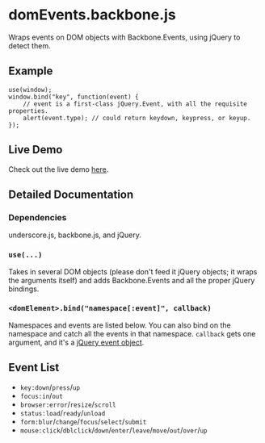 domEvents.backbone.js
=====================

Wraps events on DOM objects with Backbone.Events, using jQuery to detect them.

Example
-------
	use(window);
	window.bind("key", function(event) {
		// event is a first-class jQuery.Event, with all the requisite properties.
		alert(event.type); // could return keydown, keypress, or keyup.
	});

Live Demo
--------
Check out the live demo [here](http://mathphreak.github.com/domEvents.backbone.js).

Detailed Documentation
----------------------
### Dependencies
underscore.js, backbone.js, and jQuery.
### `use(...)`
Takes in several DOM objects (please don't feed it jQuery objects; it wraps the arguments itself) and adds
Backbone.Events and all the proper jQuery bindings.
### `<domElement>.bind("namespace[:event]", callback)`
Namespaces and events are listed below.  You can also bind on the namespace and catch all the events in
that namespace.  `callback` gets one argument, and it's a
[jQuery event object](http://api.jquery.com/category/events/event-object/).

Event List
----------
 * `key:down`/`press`/`up`
 * `focus:in`/`out`
 * `browser:error`/`resize`/`scroll`
 * `status:load`/`ready`/`unload`
 * `form:blur`/`change`/`focus`/`select`/`submit`
 * `mouse:click`/`dblclick`/`down`/`enter`/`leave`/`move`/`out`/`over`/`up`
